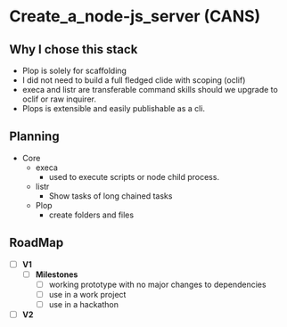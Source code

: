 # Create_a_node-js_server (CANS)

## Why I chose this stack

* Plop is solely for scaffolding
* I did not need to build a full fledged clide with scoping (oclif)
* execa and listr are transferable command skills should we upgrade to oclif or raw inquirer.
* Plops is extensible and easily publishable as a cli.

## Planning

* Core
  * execa
    * used to execute scripts or node child process.
  * listr
    * Show tasks of long chained tasks
  * Plop
    * create folders and files

## RoadMap

* [ ] **V1**
  * [ ] **Milestones**
    * [ ] working prototype with no major changes to dependencies
    * [ ] use in a work project
    * [ ] use in a hackathon
* [ ] **V2**
